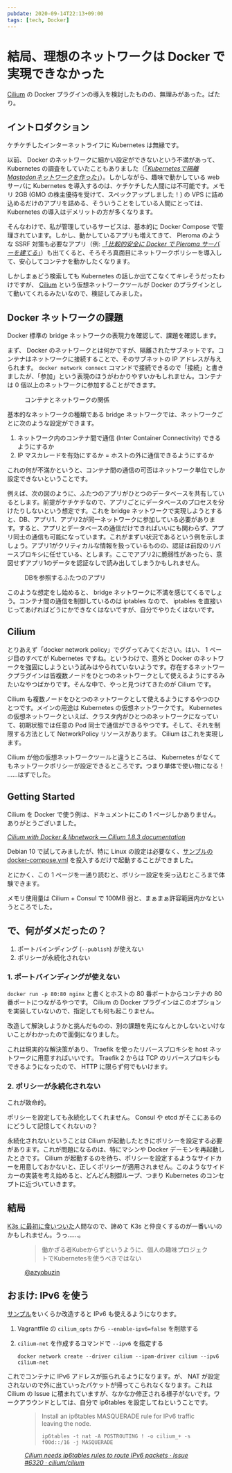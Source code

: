 ```yaml
---
pubdate: 2020-09-14T22:13+09:00
tags: [tech, Docker]
---
```


# 結局、理想のネットワークは Docker で実現できなかった

[Cilium](https://cilium.io/) の Docker プラグインの導入を検討したものの、無理みがあった。ぱたり。

## イントロダクション

ケチケチしたインターネットライフに Kubernetes は無縁です。

以前、 Docker のネットワークに細かい設定ができないという不満があって、 Kubernetes の調査をしていたこともありました（[「<cite>Kubernetesで隔離Mastodonネットワークを作った</cite>」](https://azyobuzin.hatenablog.com/entry/2019/03/21/024504)）。しかしながら、趣味で動かしている web サーバに Kubernetes を導入するのは、ケチケチした人間には不可能です。メモリ 2GB (GMO の株主優待を受けて、スペックアップしました！) の VPS に詰め込めるだけのアプリを詰める、そういうことをしている人間にとっては、 Kubernetes の導入はデメリットの方が多くなります。

そんなわけで、私が管理しているサービスは、基本的に Docker Compose で管理されています。しかし、動かしているアプリも増えてきて、 Pleroma のような SSRF 対策も必要なアプリ（例: [「<cite>比較的安全に Docker で Pleroma サーバーを建てる</cite>」](https://azyobuzin.hatenablog.com/entry/2019/11/12/005317)）も出てくると、そろそろ真面目にネットワークポリシーを導入して、安心してコンテナを動かしたくなります。

しかしまぁどう検索しても Kubernetes の話しか出てこなくてキレそうだったわけですが、 [Cilium](https://cilium.io/) という仮想ネットワークツールが Docker のプラグインとして動いてくれるみたいなので、検証してみました。

## Docker ネットワークの課題

Docker 標準の bridge ネットワークの表現力を確認して、課題を確認します。

まず、 Docker のネットワークとは何かですが、隔離されたサブネットです。コンテナはネットワークに接続することで、そのサブネットの IP アドレスが与えられます。 `docker network connect` コマンドで接続できるので「接続」と書きましたが、「参加」という表現のほうがわかりやすいかもしれません。コンテナは 0 個以上のネットワークに参加することができます。

<figure class="fig-img">
<img src="https://cdn-ak.f.st-hatena.com/images/fotolife/a/azyobuzin/20200913/20200913020748.png" alt="" />
<figcaption>コンテナとネットワークの関係</figcaption>
</figure>

基本的なネットワークの種類である bridge ネットワークでは、ネットワークごとに次のような設定ができます。

1. ネットワーク内のコンテナ間で通信 (Inter Container Connectivity) できるようにするか
2. IP マスカレードを有効にするか = ホストの外に通信できるようにするか

これの何が不満かというと、コンテナ間の通信の可否はネットワーク単位でしか設定できないということです。

例えば、次の図のように、ふたつのアプリがひとつのデータベースを共有しているとします。前提がケチケチなので、アプリごとにデータベースのプロセスを分けたりしないという想定です。これを bridge ネットワークで実現しようとすると、DB、アプリ1、アプリ2が同一ネットワークに参加している必要があります。すると、アプリとデータベースの通信だけできればいいにも関わらず、アプリ同士の通信も可能になっています。これがまずい状況であるという例を示しましょう。アプリ1がクリティカルな情報を扱っているものの、認証は前段のリバースプロキシに任せている、とします。ここでアプリ2に脆弱性があったら、意図せずアプリ1のデータを認証なしで読み出してしまうかもしれません。

<figure class="fig-img">
<img src="https://cdn-ak.f.st-hatena.com/images/fotolife/a/azyobuzin/20200913/20200913022141.png" alt="" />
<figcaption>DBを参照するふたつのアプリ</figcaption>
</figure>

このような想定をし始めると、 bridge ネットワークに不満を感じてくるでしょう。コンテナ間の通信を制御しているのは iptables なので、 iptables を直接いじってあげればどうにかできなくはないですが、自分でやりたくはないです。

## Cilium

とりあえず「docker network policy」でググってみてください。はい、 1 ページ目のすべてが Kubernetes ですね。というわけで、意外と Docker のネットワークを強固にしようという試みはやられていないようです。存在するネットワークプラグインは皆複数ノードをひとつのネットワークとして使えるようにするみたいなやつばかりです。そんな中で、やっと見つけてきたのが Cilium です。

Cilium も複数ノードをひとつのネットワークとして使えるようにするやつのひとつです。メインの用途は Kubernetes の仮想ネットワークです。 Kubernetes の仮想ネットワークといえば、クラスタ内がひとつのネットワークになっていて、初期状態では任意の Pod 同士で通信ができるやつです。そして、それを制限する方法として NetworkPolicy リソースがあります。 Cilium はこれを実現します。

Cilium が他の仮想ネットワークツールと違うところは、 Kubernetes がなくてもネットワークポリシーが設定できるところです。つまり単体で使い物になる！ ……はずでした。

## Getting Started

Cilium を Docker で使う例は、ドキュメントにこの 1 ページしかありません。ありがとうございました。

[<cite>Cilium with Docker & libnetwork ― Cilium 1.8.3 documentation</cite>](https://docs.cilium.io/en/v1.8/gettingstarted/docker/)

Debian 10 で試してみましたが、特に Linux の設定は必要なく、[サンプルの docker-compose.yml](https://github.com/cilium/cilium/blob/v1.8.3/examples/getting-started/docker-compose.yml) を投入するだけで起動することができました。

とにかく、この 1 ページを一通り読むと、ポリシー設定を突っ込むところまで体験できます。

メモリ使用量は Cilium + Consul で 100MB 弱と、まぁまぁ許容範囲内かなというところでした。

## で、何がダメだったの？

1. ポートバインディング (`--publish`) が使えない
2. ポリシーが永続化されない

### 1. ポートバインディングが使えない

`docker run -p 80:80 nginx` と書くとホストの 80 番ポートからコンテナの 80 番ポートにつながるやつです。 Cilium の Docker プラグインはこのオプションを実装していないので、指定しても何も起こりません。

改造して解決しようかと挑んだものの、別の課題を先になんとかしないといけないことがわかったので面倒になりました。

これは現実的な解決策があり、 Traefik を使ったリバースプロキシを host ネットワークに用意すればいいです。 Traefik 2 からは TCP のリバースプロキシもできるようになったので、 HTTP に限らず何でもいけます。

### 2. ポリシーが永続化されない

これが致命的。

ポリシーを設定しても永続化してくれません。 Consul や etcd がそこにあるのにどうして記憶してくれないの？

永続化されないということは Cilium が起動したときにポリシーを設定する必要があります。これが問題になるのは、特にマシンや Docker デーモンを再起動したときです。 Cilium が起動するのを待ち、ポリシーを設定するようなサイドカーを用意しておかないと、正しくポリシーが適用されません。このようなサイドカーの実装を考え始めると、どんどん制御ループ、つまり Kubernetes のコンセプトに近づいていきます。

## 結局

[K3s に最初に食いついた](https://azyobuzin.hatenablog.com/entry/2019/03/04/144245 "k3s の中身とメモリ使用量の調査")人間なので、諦めて K3s と仲良くするのが一番いいのかもしれません。うっ……。

<figure class="fig-quote">
<blockquote cite="https://twitter.com/azyobuzin/status/1251774353579978758">
働かざる者Kubeからずというように、個人の趣味プロジェクトでKubernetesを使うべきではない
</blockquote>
<figcaption><a href="https://twitter.com/azyobuzin/status/1251774353579978758">@azyobuzin</a></figcaption>
</figure>

## おまけ: IPv6 を使う

[サンプル](https://docs.cilium.io/en/v1.8/gettingstarted/docker/)をいくらか改造すると IPv6 も使えるようになります。

1. Vagrantfile の `cilium_opts` から `--enable-ipv6=false` を削除する
2. `cilium-net` を作成するコマンドで `--ipv6` を指定する

   ```
   docker network create --driver cilium --ipam-driver cilium --ipv6 cilium-net
   ```

これでコンテナに IPv6 アドレスが振られるようになります。が、 NAT が設定されないので外に出ていったパケットが帰ってこられなくなります。これは Cilium の Issue に積まれていますが、なかなか修正される様子がないです。ワークアラウンドとしては、自分で ip6tables を設定してねということです。

<figure class="fig-quote">

> Install an ip6tables MASQUERADE rule for IPv6 traffic leaving the node.
>
> ```
> ip6tables -t nat -A POSTROUTING ! -o cilium_+ -s f00d::/16 -j MASQUERADE
> ```

<figcaption><a href="https://github.com/cilium/cilium/issues/6320#issuecomment-442722329"><cite>Cilium needs ip6tables rules to route IPv6 packets · Issue #6320 · cilium/cilium</cite></a></figcaption>
</figure>
